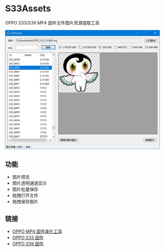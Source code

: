 # S33Assets

OPPO S33/S39 MP4 固件文件图片资源提取工具

![截图](Screenshot.png)

## 功能

- 图片预览
- 图片透明通道显示
- 图片批量保存
- 拖拽打开文件
- 拖拽保存图片

## 链接

- [OPPO MP4 固件美化工具](https://www.cr173.com/soft/44165.html)
- [OPPO S33 固件](http://www.gujianba.com/forum.php?mod=viewthread&tid=89428)
- [OPPO S39 固件](https://www.onlinedown.net/soft/164293.htm)
